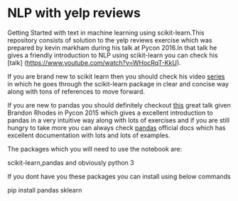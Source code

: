 # NLP with yelp reviews


Getting Started with text in machine learning using scikit-learn.This repository consists of solution to the yelp reviews exercise which was prepared by kevin markham during his talk at Pycon 2016.In that talk he gives a friendly introduction to NLP using scikit-learn you can check his [talk] (https://www.youtube.com/watch?v=WHocRqT-KkU).

If you are brand new to scikit learn then you should check his video [series](https://www.youtube.com/watch?v=elojMnjn4kk&list=PL5-da3qGB5ICeMbQuqbbCOQWcS6OYBr5A) in which he goes through the scikit-learn package in clear and concise way along with tons of references to move forward.

If you are new to pandas you should definitely checkout [this](https://www.youtube.com/watch?v=5JnMutdy6Fw) great talk given Brandon Rhodes in Pycon 2015 which gives a excellent introduction to pandas in a very intuitive way along with lots of exercises and if you are still hungry to take more you can always check [pandas](https://pandas.pydata.org/pandas-docs/stable/) official docs which has excellent documentation with lots and lots of examples.


The packages which you will need to use the notebook are:

scikit-learn,pandas and obviously python 3

If you dont have you these packages you can install using below commands

pip install pandas sklearn

